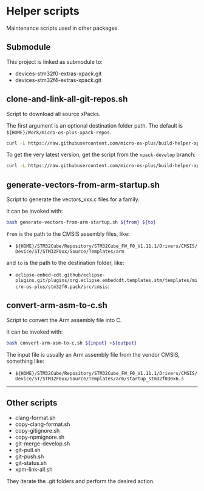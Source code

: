 
# Helper scripts

Maintenance scripts used in other packages.

## Submodule

This project is linked as submodule to:

- devices-stm32f0-extras-xpack.git
- devices-stm32f4-extras-xpack.git

## clone-and-link-all-git-repos.sh

Script to download all source xPacks.

The first argument is an optional destination folder path. The default is
`${HOME}/Work/micro-os-plus-xpack-repos`.

```sh
curl -L https://raw.githubusercontent.com/micro-os-plus/build-helper-xpack/xpack/scripts/clone-and-link-all-git-repos.sh | bash 
```

To get the very latest version, get the script from the
`xpack-develop` branch:

```sh
curl -L https://raw.githubusercontent.com/micro-os-plus/build-helper-xpack/xpack-develop/scripts/clone-and-link-all-git-repos.sh | bash 
```


## generate-vectors-from-arm-startup.sh

Script to generate the vectors_xxx.c files for a family.

It can be invoked with:

```bash
bash generate-vectors-from-arm-startup.sh ${from} ${to}
```

`from` is the path to the CMSIS assembly files, like:

- `${HOME}/STM32Cube/Repository/STM32Cube_FW_F0_V1.11.1/Drivers/CMSIS/Device/ST/STM32F0xx/Source/Templates/arm`

and `to` is the path to the destination folder, like:

- `eclipse-embed-cdt.github/eclipse-plugins.git/plugins/org.eclipse.embedcdt.templates.stm/templates/micro-os-plus/stm32f0.pack/src/cmsis`:

## convert-arm-asm-to-c.sh

Script to convert the Arm assembly file into C.

It can be invoked with:

```bash
bash convert-arm-asm-to-c.sh ${input} >${output}
```

The input file is usually an Arm assembly file from the vendor CMSIS, 
something like:

- `${HOME}/STM32Cube/Repository/STM32Cube_FW_F0_V1.11.1/Drivers/CMSIS/Device/ST/STM32F0xx/Source/Templates/arm/startup_stm32f030x6.s`

---

## Other scripts

- clang-format.sh
- copy-clang-format.sh
- copy-gitignore.sh
- copy-npmignore.sh
- git-merge-develop.sh
- git-pull.sh
- git-push.sh
- git-status.sh
- xpm-link-all.sh

They iterate the .git folders and perform the desired action.
